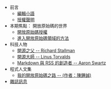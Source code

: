 * 前言
    * [編輯小語](editor.html)
    * [授權聲明](license.html)
* 本期焦點： 開放原始碼的世界
    * [開放原始碼授權](focus2.html)
    * [進入開放原始碼領域的方法](focus3.html)
* 科技人物
    * [開源之父 -- Richard Stallman](people1.html)
    * [開源大師 -- Linus Torvalds](people2.html)
    * [Markdown 與 RSS 的創造者 -- Aaron Swartz](people4.html)
* 程式人文集
    * [我的開放原始碼之路 -- (作者：陳鍾誠)](article1.html)
* [雜誌訊息](info.html)

